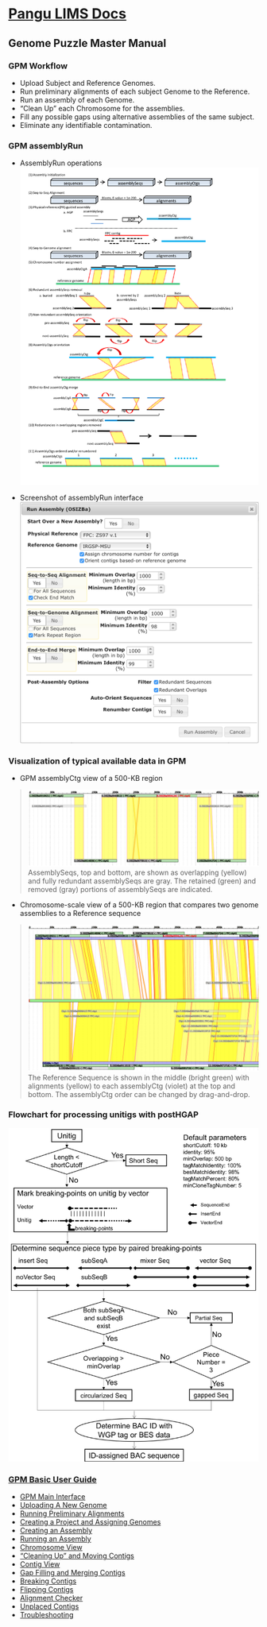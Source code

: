 # [Pangu LIMS Docs](README.md)
## Genome Puzzle Master Manual

### GPM Workflow
- Upload Subject and Reference Genomes.
- Run preliminary alignments of each subject Genome to the Reference.
- Run an assembly of each Genome.
- “Clean Up” each Chromosome for the assemblies.
- Fill any possible gaps using alternative assemblies of the same subject.  
- Eliminate any identifiable contamination.  

### GPM assemblyRun
- AssemblyRun operations
![assemblyRun](images/assemblyRun-04-01-JZ.png)

- Screenshot of assemblyRun interface
![assemblyRun-interface](images/assemblyRun.png)

### Visualization of typical available data in GPM
- GPM assemblyCtg view of a 500-KB region

> ![ctgViewer](images/ctgViewer.png)
> AssemblySeqs, top and bottom, are shown as overlapping (yellow) and fully redundant assemblySeqs are gray. The retained (green) and removed (gray) portions of assemblySeqs are indicated.

- Chromosome-scale view of a 500-KB region that compares two genome assemblies to a Reference sequence

> ![chrViewer](images/chrViewer.png)
> The Reference Sequence is shown in the middle (bright green) with alignments (yellow) to each assemblyCtg (violet) at the top and bottom. The assemblyCtg order can be changed by drag-and-drop.

### Flowchart for processing unitigs with postHGAP
![postHGAP](images/postHGAP-4-JZ.png)

### [GPM Basic User Guide](GPM-Userguide.md)
- [GPM Main Interface](GPM-Userguide.md#gpm-main-interface)
- [Uploading A New Genome](GPM-Userguide.md#uploading-a-new-genome)
- [Running Preliminary Alignments](GPM-Userguide.md#running-preliminary-alignments)
- [Creating a Project and Assigning Genomes](GPM-Userguide.md#creating-a-project-and-assigning-genomes)
- [Creating an Assembly](GPM-Userguide.md#creating-an-assembly)
- [Running an Assembly](GPM-Userguide.md#running-an-assembly)
- [Chromosome View](GPM-Userguide.md#chromosome-view)
- [“Cleaning Up” and Moving Contigs](#cleaning-up-and-moving-contigs)
- [Contig View](GPM-Userguide.md#contig-view)
- [Gap Filling and Merging Contigs](GPM-Userguide.md#gap-filling-and-merging-contigs)
- [Breaking Contigs](GPM-Userguide.md#breaking-contigs)
- [Flipping Contigs](GPM-Userguide.md#flipping-contigs)
- [Alignment Checker](GPM-Userguide.md#alignment-checker)
- [Unplaced Contigs](GPM-Userguide.md#unplaced-contigs)
- [Troubleshooting](GPM-Userguide.md#troubleshooting)

